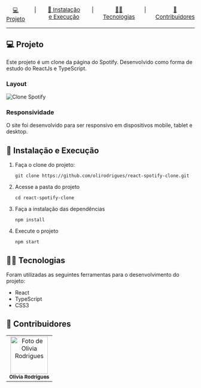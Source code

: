 <div align="center" >
    <div style="display: flex; gap: 25px; justify-content: center; font-size: 15px ">
        <a href="#-projeto">💻 Projeto</a> | 
        <a href="#-instalação-e-execução">🚀 Instalação e Execução </a> |
        <a href="#-tecnologias">👩‍💻 Tecnologias</a> |
        <a href="#-contribuidores">👩 Contribuidores</a>
    </div>
</div>

---

## 💻 Projeto

Este projeto é um clone da página do Spotify. Desenvolvido como forma de estudo do ReactJs e TypeScript.

### Layout

![Clone Spotify](https://i.imgur.com/isJ6SiS.png)

### Responsividade

O site foi desenvolvido para ser responsivo em dispositivos mobile, tablet e desktop.

## 🚀 Instalação e Execução

1. Faça o clone do projeto:

   `git clone https://github.com/olirodrigues/react-spotify-clone.git`

2. Acesse a pasta do projeto

   `cd react-spotify-clone`

3. Faça a instalação das dependências

   `npm install`

4. Execute o projeto

   `npm start`

## 👩‍💻 Tecnologias

Foram utilizadas as seguintes ferramentas para o desenvolvimento do projeto:

- React
- TypeScript
- CSS3

## 👩 Contribuidores

<table>
  <tr>
   	<td align="center">
      	<a href="https://github.com/olirodrigues">
        <img src="https://avatars.githubusercontent.com/u/68714933?v=4" width="100px;" alt="Foto de Olivia Rodrigues"/><br>
        <sub>
          <b>Olivia Rodrigues</b>
        </sub>
      </a>
    </td>
  </tr>
